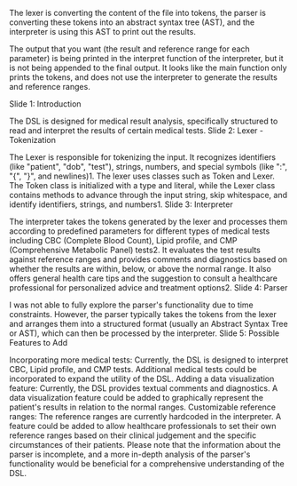 The lexer is converting the content of the file into tokens, the parser is converting these tokens into an abstract syntax tree (AST), and the interpreter is using this AST to print out the results.

The output that you want (the result and reference range for each parameter) is being printed in the interpret function of the interpreter, but it is not being appended to the final output. It looks like the main function only prints the tokens, and does not use the interpreter to generate the results and reference ranges.


Slide 1: Introduction

The DSL is designed for medical result analysis, specifically structured to read and interpret the results of certain medical tests.
Slide 2: Lexer - Tokenization

The Lexer is responsible for tokenizing the input. It recognizes identifiers (like "patient", "dob", "test"), strings, numbers, and special symbols (like ":", "{", "}", and newlines)​1​.
The lexer uses classes such as Token and Lexer. The Token class is initialized with a type and literal, while the Lexer class contains methods to advance through the input string, skip whitespace, and identify identifiers, strings, and numbers​1​.
Slide 3: Interpreter

The interpreter takes the tokens generated by the lexer and processes them according to predefined parameters for different types of medical tests including CBC (Complete Blood Count), Lipid profile, and CMP (Comprehensive Metabolic Panel) tests​2​.
It evaluates the test results against reference ranges and provides comments and diagnostics based on whether the results are within, below, or above the normal range. It also offers general health care tips and the suggestion to consult a healthcare professional for personalized advice and treatment options​2​.
Slide 4: Parser

I was not able to fully explore the parser's functionality due to time constraints. However, the parser typically takes the tokens from the lexer and arranges them into a structured format (usually an Abstract Syntax Tree or AST), which can then be processed by the interpreter.
Slide 5: Possible Features to Add

Incorporating more medical tests: Currently, the DSL is designed to interpret CBC, Lipid profile, and CMP tests. Additional medical tests could be incorporated to expand the utility of the DSL.
Adding a data visualization feature: Currently, the DSL provides textual comments and diagnostics. A data visualization feature could be added to graphically represent the patient's results in relation to the normal ranges.
Customizable reference ranges: The reference ranges are currently hardcoded in the interpreter. A feature could be added to allow healthcare professionals to set their own reference ranges based on their clinical judgement and the specific circumstances of their patients.
Please note that the information about the parser is incomplete, and a more in-depth analysis of the parser's functionality would be beneficial for a comprehensive understanding of the DSL.





